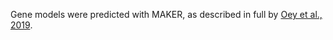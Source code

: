 Gene models were predicted with MAKER, as described in full by [Oey et al., 2019](https://pubmed.ncbi.nlm.nih.gov/30520948/).
